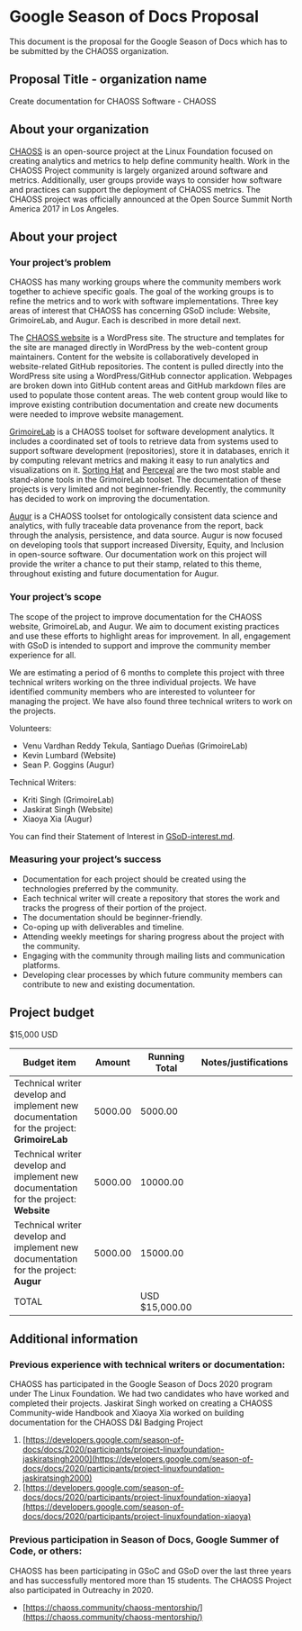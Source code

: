 # Google Season of Docs Proposal

This document is the proposal for the Google Season of Docs which has to be submitted by the CHAOSS organization.

## Proposal Title - organization name

Create documentation for CHAOSS Software - CHAOSS

## About your organization

[CHAOSS](https://chaoss.community/) is an open-source project at the Linux Foundation focused on creating analytics and metrics to help define community health. Work in the CHAOSS Project community is largely organized around software and metrics. Additionally, user groups provide ways to consider how software and practices can support the deployment of CHAOSS metrics. The CHAOSS project was officially announced at the Open Source Summit North America 2017 in Los Angeles.

## About your project

### Your project’s problem

CHAOSS has many working groups where the community members work together to achieve specific goals. The goal of the working groups is to refine the metrics and to work with software implementations. Three key areas of interest that CHAOSS has concerning GSoD include: Website, GrimoireLab, and Augur. Each is described in more detail next.

The [CHAOSS website](https://github.com/chaoss/website/) is a WordPress site. The structure and templates for the site are managed directly in WordPress by the web-content group maintainers. Content for the website is collaboratively developed in website-related GitHub repositories. The content is pulled directly into the WordPress site using a WordPress/GitHub connector application. Webpages are broken down into GitHub content areas and GitHub markdown files are used to populate those content areas. The web content group would like to improve existing contribution documentation and create new documents were needed to improve website management.

[GrimoireLab](https://github.com/chaoss/grimoirelab) is a CHAOSS toolset for software development analytics. It includes a coordinated set of tools to retrieve data from systems used to support software development (repositories), store it in databases, enrich it by computing relevant metrics and making it easy to run analytics and visualizations on it. [Sorting Hat](https://github.com/chaoss/grimoirelab-sortinghat) and [Perceval](https://github.com/chaoss/grimoirelab-perceval) are the two most stable and stand-alone tools in the GrimoireLab toolset. The documentation of these projects is very limited and not beginner-friendly. Recently, the community has decided to work on improving the documentation.

[Augur](https://github.com/augur) is a CHAOSS toolset for ontologically consistent data science and analytics, with fully traceable data provenance from the report, back through the analysis, persistence, and data source. Augur is now focused on developing tools that support increased Diversity, Equity, and Inclusion in open-source software. Our documentation work on this project will provide the writer a chance to put their stamp, related to this theme, throughout existing and future documentation for Augur.

### Your project’s scope

The scope of the project to improve documentation for the CHAOSS website, GrimoireLab, and Augur. We aim to document existing practices and use these efforts to highlight areas for improvement. In all, engagement with GSoD is intended to support and improve the community member experience for all.

We are estimating a period of 6 months to complete this project with three technical writers working on the three individual projects. We have identified community members who are interested to volunteer for managing the project. We have also found three technical writers to work on the projects.

Volunteers:
-   Venu Vardhan Reddy Tekula, Santiago Dueñas (GrimoireLab)
-   Kevin Lumbard (Website)
-   Sean P. Goggins (Augur)

Technical Writers:
-   Kriti Singh (GrimoireLab)
-   Jaskirat Singh (Website)
-   Xiaoya Xia (Augur)

You can find their Statement of Interest in [GSoD-interest.md](https://github.com/chaoss/governance/blob/master/GSoD-interest.md).

### Measuring your project’s success
-   Documentation for each project should be created using the technologies preferred by the community.
-   Each technical writer will create a repository that stores the work and tracks the progress of their portion of the project.
-   The documentation should be beginner-friendly.
-   Co-oping up with deliverables and timeline.
-   Attending weekly meetings for sharing progress about the project with the community.
-   Engaging with the community through mailing lists and communication platforms.
-   Developing clear processes by which future community members can contribute to new and existing documentation.

## Project budget

$15,000 USD

Budget item | Amount | Running Total | Notes/justifications
------------|--------|---------------|---------------------
Technical writer develop and implement new documentation for the project: **GrimoireLab** | 5000.00 | 5000.00 | 
Technical writer develop and implement new documentation for the project: **Website** | 5000.00 | 10000.00 | 
Technical writer develop and implement new documentation for the project: **Augur** | 5000.00 | 15000.00 | 
TOTAL |  | USD $15,000.00 |

## Additional information

### Previous experience with technical writers or documentation:

CHAOSS has participated in the Google Season of Docs 2020 program under The Linux Foundation. We had two candidates who have worked and completed their projects. Jaskirat Singh worked on creating a CHAOSS Community-wide Handbook and Xiaoya Xia worked on building documentation for the CHAOSS D&I Badging Project

1.  [https://developers.google.com/season-of-docs/docs/2020/participants/project-linuxfoundation-jaskiratsingh2000](https://developers.google.com/season-of-docs/docs/2020/participants/project-linuxfoundation-jaskiratsingh2000)
2.  [https://developers.google.com/season-of-docs/docs/2020/participants/project-linuxfoundation-xiaoya](https://developers.google.com/season-of-docs/docs/2020/participants/project-linuxfoundation-xiaoya)

### Previous participation in Season of Docs, Google Summer of Code, or others:

CHAOSS has been participating in GSoC and GSoD over the last three years and has successfully mentored more than 15 students. The CHAOSS Project also participated in Outreachy in 2020.

- [https://chaoss.community/chaoss-mentorship/](https://chaoss.community/chaoss-mentorship/)
